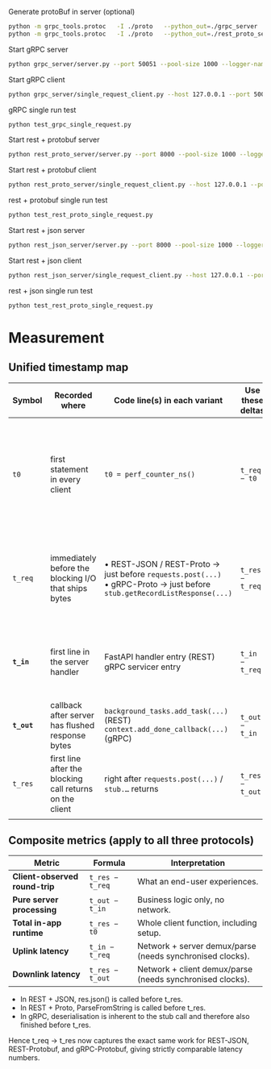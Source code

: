 
Generate protoBuf in server (optional)

```bash
python -m grpc_tools.protoc   -I ./proto   --python_out=./grpc_server   --grpc_python_out=./grpc_server   ./proto/records.proto
python -m grpc_tools.protoc   -I ./proto   --python_out=./rest_proto_server   --grpc_python_out=./rest_proto_server   ./proto/records.proto
```

Start gRPC server
```bash
python grpc_server/server.py --port 50051 --pool-size 1000 --logger-name grpc-server  --log-file data/test_grpc_server.jsonl
```

Start gRPC client
```bash
python grpc_server/single_request_client.py --host 127.0.0.1 --port 50051 --count 100 --logger-name grpc-client --log-file data/test_grpc_client.jsonl
```

gRPC single run test
```bash
python test_grpc_single_request.py 
```

Start rest + protobuf server
```bash
python rest_proto_server/server.py --port 8000 --pool-size 1000 --logger-name rest_proto_server  --log-file data/test_rest_proto_server.jsonl
```

Start rest + protobuf client
```bash
python rest_proto_server/single_request_client.py --host 127.0.0.1 --port 8000 --count 100 --logger-name rest_proto_server --log-file data/test_test_proto_client.jsonl
```

rest + protobuf single run test
```bash
python test_rest_proto_single_request.py 
```

Start rest + json server
```bash
python rest_json_server/server.py --port 8000 --pool-size 1000 --logger-name rest_json_server  --log-file data/test_rest_json_server.jsonl
```

Start rest + json client
```bash
python rest_json_server/single_request_client.py --host 127.0.0.1 --port 8000 --count 100 --logger-name rest_json_server --log-file data/test_rest_json_client.jsonl
```

rest + json single run test
```bash
python test_rest_proto_single_request.py 
```

# Measurement
## Unified timestamp map
| Symbol      | Recorded **where**                                       | Code line(s) in each variant                                                                                                 | **Use these deltas** | What the delta represents                                                                                                                                    |
| ----------- | -------------------------------------------------------- | ---------------------------------------------------------------------------------------------------------------------------- | -------------------- | ------------------------------------------------------------------------------------------------------------------------------------------------------------ |
| `t0`        | first statement in every client                          | `t0 = perf_counter_ns()`                                                                                                     | `t_req − t0`         | **Client “setup” only:** create `req_id`, headers/URL, channel (gRPC) and build the *in-memory* request object (dict or protobuf). No (de)serialisation yet. |
| `t_req`     | immediately before the blocking I/O that ships bytes     | • REST-JSON / REST-Proto → just before `requests.post(...)` <br>• gRPC-Proto → just before `stub.getRecordListResponse(...)` | `t_res − t_req`      | **Client-observed round-trip latency** – body **serialisation**, network both directions, server work, **deserialisation** of the reply.                     |
| **`t_in`**  | first line in the server handler                         | FastAPI handler entry (REST) <br>gRPC servicer entry                                                                         | `t_in − t_req`       | **Uplink latency** – client→server network + server framework receive & parse. *Requires clock sync.*                                                        |
| **`t_out`** | callback after server has flushed response bytes         | `background_tasks.add_task(...)` (REST) <br>`context.add_done_callback(...)` (gRPC)                                          | `t_out − t_in`       | **Pure server time** – handler logic + response serialisation.                                                                                               |
| `t_res`     | first line after the blocking call returns on the client | right after `requests.post(...)` / `stub.…` returns                                                                          | `t_res − t_out`      | **Downlink latency** – server→client network + client framework parse/deserialise.                                                                           |
                                  |


## Composite metrics (apply to all three protocols)
| Metric                         | Formula         | Interpretation                                            |
| ------------------------------ | --------------- | --------------------------------------------------------- |
| **Client-observed round-trip** | `t_res − t_req` | What an end-user experiences.                             |
| **Pure server processing**     | `t_out − t_in`  | Business logic only, no network.                          |
| **Total in-app runtime**       | `t_res − t0`    | Whole client function, including setup.                   |
| **Uplink latency**             | `t_in − t_req`  | Network + server demux/parse (needs synchronised clocks). |
| **Downlink latency**           | `t_res − t_out` | Network + client demux/parse (needs synchronised clocks). |


- In REST + JSON, res.json() is called before t_res.
- In REST + Proto, ParseFromString is called before t_res.
- In gRPC, deserialisation is inherent to the stub call and therefore also finished before t_res.

Hence t_req → t_res now captures the exact same work for REST-JSON, REST-Protobuf, and gRPC-Protobuf, giving strictly comparable latency numbers.